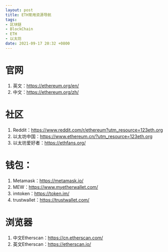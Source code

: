 ```yaml
---
layout: post
title: ETH常用资源导航
tags: 
- 区块链
- BlockChain
- ETH
- 以太坊
date: 2021-09-17 20:32 +0800
---
```




# 官网



1. 英文：https://ethereum.org/en/
2. 中文：https://ethereum.org/zh/



# 社区

1. Reddit：https://www.reddit.com/r/ethereum?utm_resource=123eth.org
2. 以太坊中国：https://www.ethereum.cn/?utm_resource=123eth.org
3. 以太坊爱好者：https://ethfans.org/



# 钱包：

1. Metamask：https://metamask.io/
2. MEW：https://www.myetherwallet.com/
3. imtoken：https://token.im/
4. trustwallet：https://trustwallet.com/



# 浏览器

1. 中文Etherscan：https://cn.etherscan.com/
2. 英文Etherscan：https://etherscan.io/





# 

